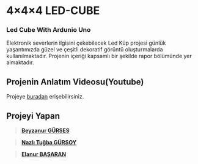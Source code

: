 # 4×4×4 LED-CUBE
### Led Cube With Ardunio Uno
Elektronik severlerin ilgisini çekebilecek Led Küp projesi günlük yaşantımızda güzel ve çeşitli dekoratif görüntü oluşturmalarda kullanılmaktadır.
Projenin içeriği kapsamlı bir şekilde rapor bölümünde yer almaktadır.

## Projenin Anlatım Videosu(Youtube)
Projeye [buradan](https://youtu.be/des1rqTCV6g) erişebilirsiniz.

## Projeyi Yapan
>**[Beyzanur GÜRSES](https://github.com/BEYZANURGURSES1036)**

>**[Nazlı Tuğba GÜRSOY](https://github.com/nzligursoy)**

>**[Elanur BAŞARAN](https://github.com/Elanur7)**

